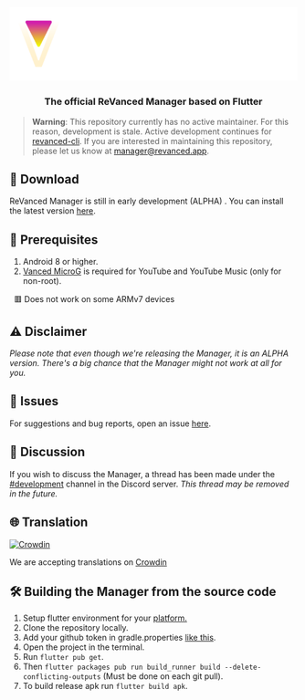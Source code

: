 <p align="center">
  <img width="800" src="Logo.png">
</p>


### <p align="center">  The official ReVanced Manager based on Flutter</p>

> **Warning**: This repository currently has no active maintainer. For this reason, development is stale. Active development continues for [revanced-cli](https://github.com/revanced/revanced-cli). If you are interested in maintaining this repository, please let us know at manager@revanced.app.

## 🔽 Download
ReVanced Manager is still in early development (ALPHA) . You can install the latest version [here](https://github.com/revanced/revanced-manager/releases/latest).

## 📝 Prerequisites
1. Android 8 or higher.
2. [Vanced MicroG](https://github.com/TeamVanced/VancedMicroG/releases) is required for YouTube and YouTube Music (only for non-root).

&nbsp; 🟥 Does not work on some ARMv7 devices

## ⚠️ Disclaimer
*Please note that even though we're releasing the Manager, it is an ALPHA version. There's a big chance that the Manager might not work at all for you.*

## 🔴 Issues
For suggestions and bug reports, open an issue [here](https://github.com/revanced/revanced-manager/issues/new/choose).

## 💭 Discussion
If you wish to discuss the Manager, a thread has been made under the [#development](https://discord.com/channels/952946952348270622/1002922226443632761) channel in the Discord server. *This thread may be removed in the future.*


## 🌐 Translation
[![Crowdin](https://badges.crowdin.net/revanced/localized.svg)](https://crowdin.com/project/revanced)

We are accepting translations on [Crowdin](https://translate.revanced.app)

## 🛠️ Building the Manager from the source code
1. Setup flutter environment for your [platform.](https://docs.flutter.dev/get-started/install)
2. Clone the repository locally.
3. Add your github token in gradle.properties [like this](https://github.com/revanced/revanced-manager/blob/docs/docs/5_building-from-source.md).
4. Open the project in the terminal.
5. Run `flutter pub get`.
6. Then `flutter packages pub run build_runner build --delete-conflicting-outputs` (Must be done on each git pull).
7. To build release apk run `flutter build apk`.

